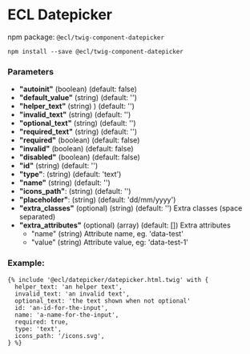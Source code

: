 # ECL Datepicker

npm package: `@ecl/twig-component-datepicker`

```shell
npm install --save @ecl/twig-component-datepicker
```

### Parameters

- **"autoinit"** (boolean) (default: false)
- **"default_value"** (string) (default: '')
- **"helper_text"** (string) ) (default: '')
- **"invalid_text"** (string) (default: '')
- **"optional_text"** (string) (default: '')
- **"required_text"** (string) (default: '')
- **"required"** (boolean) (default: false)
- **"invalid"** (boolean) (default: false)
- **"disabled"** (boolean) (default: false)
- **"id"** (string) (default: '')
- **"type"**: (string) (default: 'text')
- **"name"** (string) (default: '')
- **"icons_path"**: (string) (default: '')
- **"placeholder"**: (string) (default: 'dd/mm/yyyy')
- **"extra_classes"** (optional) (string) (default: '') Extra classes (space separated)
- **"extra_attributes"** (optional) (array) (default: []) Extra attributes
  - "name" (string) Attribute name, eg. 'data-test'
  - "value" (string) Attribute value, eg: 'data-test-1'

### Example:

<!-- prettier-ignore -->
```twig 
{% include '@ecl/datepicker/datepicker.html.twig' with { 
  helper_text: 'an helper text', 
  invalid_text: 'an invalid text', 
  optional_text: 'the text shown when not optional' 
  id: 'an-id-for-the-input', 
  name: 'a-name-for-the-input', 
  required: true, 
  type: 'text', 
  icons_path: '/icons.svg', 
} %} 
```
